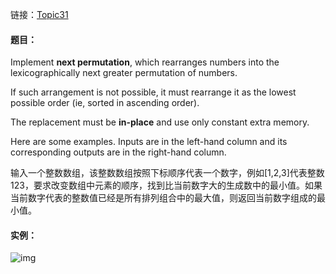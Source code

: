 链接：[Topic31](https://leetcode.com/problems/next-permutation/)

#### 题目：

Implement **next permutation**, which rearranges numbers into the lexicographically next greater permutation of numbers.

If such arrangement is not possible, it must rearrange it as the lowest possible order (ie, sorted in ascending order).

The replacement must be **in-place** and use only constant extra memory.

Here are some examples. Inputs are in the left-hand column and its corresponding outputs are in the right-hand column.

输入一个整数数组，该整数数组按照下标顺序代表一个数字，例如[1,2,3]代表整数123，要求改变数组中元素的顺序，找到比当前数字大的生成数中的最小值。如果当前数字代表的整数值已经是所有排列组合中的最大值，则返回当前数字组成的最小值。

#### 实例：

![img](file:///C:\Users\Administrator\AppData\Roaming\Tencent\Users\2653462445\QQ\WinTemp\RichOle\{~THU8HWXV$IG2JW6@QNJ3X.png)

